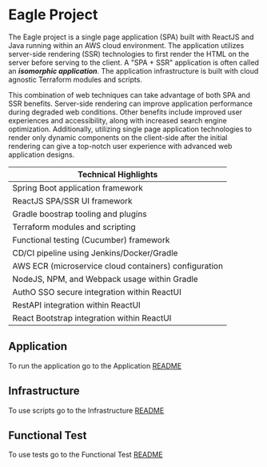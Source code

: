 # Eagle Project

The Eagle project is a single page application (SPA) built with ReactJS and Java running within an AWS cloud environment.  The application utilizes server-side rendering (SSR) technologies to first render the HTML on the server before serving to the client.  A "SPA + SSR" application is often called an ***isomorphic application***.  The application infrastructure is built with cloud agnostic Terraform modules and scripts.

This combination of web techniques can take advantage of both SPA and SSR benefits.  Server-side rendering can improve application performance during degraded web conditions.  Other benefits include improved user experiences and accessibility, along with increased search engine optimization.  Additionally, utilizing single page application technologies to render only dynamic components on the client-side after the initial rendering can give a top-notch user experience with advanced web application designs.

| Technical Highlights  |
| ------------- |
| Spring Boot application framework |
| ReactJS SPA/SSR UI framework |
| Gradle boostrap tooling and plugins|
| Terraform modules and scripting |
| Functional testing (Cucumber) framework |
| CD/CI pipeline using Jenkins/Docker/Gradle|
| AWS ECR (microservice cloud containers) configuration|
| NodeJS, NPM, and Webpack usage within Gradle |
| AuthO SSO secure integration within ReactUI|
| RestAPI integration within ReactUI |
| React Bootstrap integration within ReactUI |

## Application
To run the application go to the Application [README](application/README.md)


## Infrastructure
To use scripts go to the Infrastructure [README](infrastructure/README.md)

## Functional Test
To use tests go to the Functional Test [README](functional_test/README.md)
